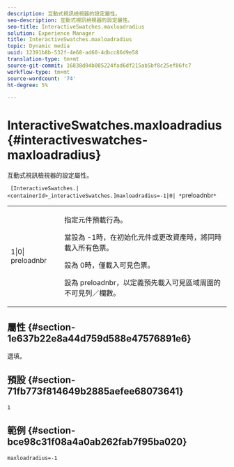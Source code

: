 ```yaml
---
description: 互動式視訊檢視器的設定屬性。
seo-description: 互動式視訊檢視器的設定屬性。
seo-title: InteractiveSwatches.maxloadradius
solution: Experience Manager
title: InteractiveSwatches.maxloadradius
topic: Dynamic media
uuid: 12391b8b-532f-4e68-ad60-4dbcc86d9e58
translation-type: tm+mt
source-git-commit: 16838d04b005224fad6df215ab5bf8c25ef86fc7
workflow-type: tm+mt
source-wordcount: '74'
ht-degree: 5%

---
```



# InteractiveSwatches.maxloadradius{#interactiveswatches-maxloadradius}

互動式視訊檢視器的設定屬性。

` [InteractiveSwatches.|<containerId>_interactiveSwatches.]maxloadradius=-1|0| *`preloadnbr`*`

<table id="table_441553CD34C94A58A9D7CBF772DEDDB6"> 
 <tbody> 
  <tr> 
   <td colname="col1"> <p> <span class="codeph">1|0|<span class="varname"> preloadnbr</span></span> </p> </td> 
   <td colname="col2"> <p> 指定元件預載行為。 </p> <p>當設為<span class="codeph"> -1</span>時，在初始化元件或更改資產時，將同時載入所有色票。 </p> <p>設為<span class="codeph"> 0</span>時，僅載入可見色票。 </p> <p>設為<span class="codeph"><span class="varname"> preloadnbr</span></span>，以定義預先載入可見區域周圍的不可見列／欄數。 </p> </td> 
  </tr> 
 </tbody> 
</table>

## 屬性 {#section-1e637b22e8a44d759d588e47576891e6}

選填。

## 預設 {#section-71fb773f814649b2885aefee68073641}

`1`

## 範例 {#section-bce98c31f08a4a0ab262fab7f95ba020}

```
maxloadradius=-1
```

